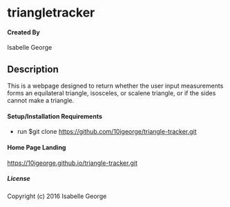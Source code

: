 # triangletracker

#### Created By
Isabelle George

## Description
This is a webpage designed to return whether the user input measurements forms an equilateral triangle, isosceles, or scalene triangle, or if the sides cannot make a triangle.

#### Setup/Installation Requirements

* run $git clone https://github.com/10igeorge/triangle-tracker.git

#### Home Page Landing
https://10igeorge.github.io/triangle-tracker.git

##### License

Copyright (c) 2016 Isabelle George
